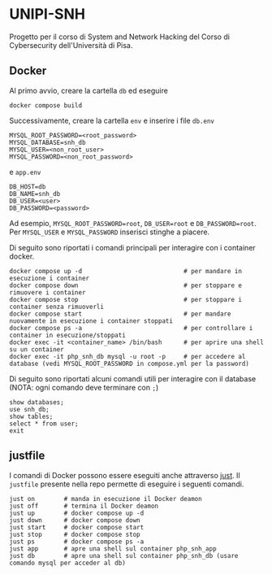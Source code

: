 # UNIPI-SNH
Progetto per il corso di System and Network Hacking del Corso di Cybersecurity dell'Università di Pisa.

## Docker
Al primo avvio, creare la cartella `db` ed eseguire
```
docker compose build
```
Successivamente, creare la cartella `env` e inserire i file `db.env`
```
MYSQL_ROOT_PASSWORD=<root_password>
MYSQL_DATABASE=snh_db
MYSQL_USER=<non_root_user>
MYSQL_PASSWORD=<non_root_password>
```
e `app.env`
```
DB_HOST=db
DB_NAME=snh_db
DB_USER=<user>
DB_PASSWORD=<password>
```
Ad esempio, `MYSQL_ROOT_PASSWORD=root`, `DB_USER=root` e `DB_PASSWORD=root`. Per `MYSQL_USER` e `MYSQL_PASSWORD` inserisci stinghe a piacere.

Di seguito sono riportati i comandi principali per interagire con i container docker.

```
docker compose up -d                            # per mandare in esecuzione i container
docker compose down                             # per stoppare e rimuovere i container
docker compose stop                             # per stoppare i container senza rimuoverli
docker compose start                            # per mandare nuovamente in esecuzione i container stoppati
docker compose ps -a                            # per controllare i container in esecuzione/stoppati
docker exec -it <container_name> /bin/bash      # per aprire una shell su un container
docker exec -it php_snh_db mysql -u root -p     # per accedere al database (vedi MYSQL_ROOT_PASSWORD in compose.yml per la password)
```

Di seguito sono riportati alcuni comandi utili per interagire con il database (NOTA: ogni comando deve terminare con `;`)
```
show databases; 
use snh_db; 
show tables; 
select * from user; 
exit
```

## justfile
I comandi di Docker possono essere eseguiti anche attraverso [just](https://github.com/casey/just). 
Il `justfile` presente nella repo permette di eseguire i seguenti comandi.
```
just on        # manda in esecuzione il Docker deamon
just off       # termina il Docker deamon
just up        # docker compose up -d
just down      # docker compose down
just start     # docker compose start
just stop      # docker compose stop
just ps        # docker compose ps -a
just app       # apre una shell sul container php_snh_app
just db        # apre una shell sul container php_snh_db (usare comando mysql per acceder al db)
```

